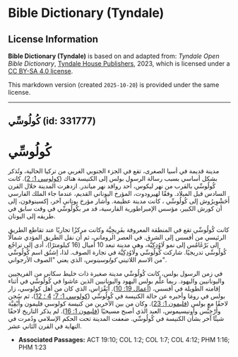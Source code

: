 # Bible Dictionary (Tyndale)

## License Information

**Bible Dictionary (Tyndale)** is based on and adapted from: _Tyndale Open Bible Dictionary_, [Tyndale House Publishers](https://tyndaleopenresources.com/), 2023, which is licensed under a [CC BY-SA 4.0 license](https://creativecommons.org/licenses/by-sa/4.0/legalcode.en).

This markdown version (created `2025-10-20`) is provided under the same license.



--------------------------------

## كُولُوسِّي (id: 331777)

كُولُوسِّي
==========

مدينة قديمة في أسيا الصغرى، تقع في الجزء الجنوبي الغربي من تركيا الحالية، وتُذكر بشكل أساسي بسبب رسالة الرسول بولس إلى الكنيسة هناك ([كولوسي 1: 2](https://ref.ly/Col1:2)). كانت كُولُوسِّي بالقرب من نهر ليكوس، أحد روافد نهر مياندر. ازدهرت المدينة خلال القرن السادس قبل الميلاد. وفقًا لهيرودوت، المؤرخ اليوناني القديم، عندما جاء الملك الفارسي أَحَشْوِيرُوش إلى كُولُوسِّي ، كانت مدينة عظيمة. وأشار مؤرخ يوناني آخر، إكسينوفون، إلى أن كورش الكبير، مؤسس الإمبراطورية الفارسية، قد مر بكُولُوسِّي في وقت سابق في طريقه إلى اليونان.

كانت كُولُوسِّي تقع في المنطقة المعروفة بفَرِيجِيَّة وكانت مركزًا تجاريًا عند تقاطع الطريق الرئيسي من أفسس إلى الشرق. في العصر الروماني، ثم أن نقل الطريق المؤدي شمالًا إلى بَرْغَامُس إلى نمو لَاوُدِكِيَّة، وهي مدينة تبعد 10 أميال (16 كيلومترًا)، أدى إلى تراجُع كُولُوسِّي تدريجيًا. شاركت كُولُوسِّي ولَاوُدِكِيَّة في تجارة الصوف. لذا، اِشتُق اسم كُولُوسِّي من الاسم اللاتيني *كولوسينوس،* الذي يعني "الصوف الأرجواني".

في زمن الرسول بولس، كانت كُولُوسِّي مدينة صغيرة ذات خليط سكاني من الفريجيين واليونانيين واليهود. ربما علَّم بولس اليهود واليونانيين الذين عاشوا في كُولُوسِّي في أثناء إقامته الطويلة في أفسس، ([أعمال 19: 10](https://ref.ly/Acts19:10)). أَبَفْرَاس، الذي كان من أهل كولوسي، زار بولس في رومَا وأخبره عن حالة الكنيسة في كُولُوسِّي ([كولوسي 1: 7؛](https://ref.ly/Col1:7) [4 ؛ 12](https://ref.ly/Col4:12))، ثم سُجن لاحقًا مع بولس ([فليمون 1: 23](https://ref.ly/Phlm1:23)). وكان من بين الآخرين من كنيسة كولوسي فليمون وأَبْفِيَّة وأَرْخِبُّس وأونيسيموس، العبد الذي أصبح مسيحيًا ([فليمون 1: 16](https://ref.ly/Phlm1:16)). لم يذكر التاريخ لاحقًا شيئًا آخر بشأن الكنيسة في كُولُوسِّي. ضعفت المدينة تحت الحكم الإسلامي ودُمرت في النهاية في القرن الثاني عشر.

* **Associated Passages:** ACT 19:10; COL 1:2; COL 1:7; COL 4:12; PHM 1:16; PHM 1:23

